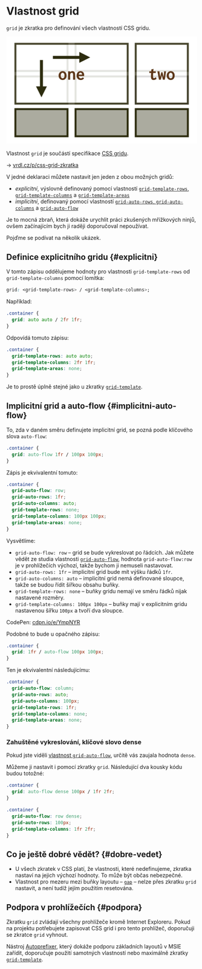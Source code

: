 # Vlastnost grid

`grid` je zkratka pro definování všech vlastností CSS gridu.

<div class="book-index" data-book-index="grid (zkratka)"></div>

<div class="connected" markdown="1">

![CSS vlastnost grid](../dist/images/medium/vdlayout/schema-css-grid-zkratka.jpg)

<div class="web-only" markdown="1">

Vlastnost `grid` je součástí specifikace [CSS gridu](css-grid.md).

</div>

<div class="ebook-only" markdown="1">

→ [vrdl.cz/p/css-grid-zkratka](https://www.vzhurudolu.cz/prirucka/css-grid-zkratka)

</div>

</div>

V jedné deklaraci můžete nastavit jen jeden z obou možných gridů:

- *explicitní*, výslovně definovaný pomocí vlastností [`grid-template-rows`, `grid-template-columns`](css-grid-template-rows-columns.md) a [`grid-template-areas`](css-grid-template-areas.md)
- *implicitní*, definovaný pomocí vlastností [`grid-auto-rows`, `grid-auto-columns`](css-grid-auto-rows-columns.md) a [`grid-auto-flow`](css-grid-auto-flow.md)

Je to mocná zbraň, která dokáže urychlit práci zkušených mřížkových ninjů, ovšem začínajícím bych ji raději doporučoval nepoužívat.

<!-- AdSnippet -->

Pojďme se podívat na několik ukázek.

## Definice explicitního gridu {#explicitni}

V tomto zápisu oddělujeme hodnoty pro vlastnosti `grid-template-rows` od `grid-template-columns` pomocí lomítka:

```css
grid: <grid-template-rows> / <grid-template-columns>;
```

Například:

```css
.container {
  grid: auto auto / 2fr 1fr;
}  
```

Odpovídá tomuto zápisu:

```css
.container {
  grid-template-rows: auto auto;
  grid-template-columns: 2fr 1fr;
  grid-template-areas: none;
}
```

Je to prostě úplně stejné jako u zkratky [`grid-template`](css-grid-template.md).

## Implicitní grid a auto-flow {#implicitni-auto-flow}

To, zda v daném směru definujete implicitní grid, se pozná podle klíčového slova `auto-flow`:

```css
.container {
  grid: auto-flow 1fr / 100px 100px;
}
```

Zápis je ekvivalentní tomuto:

```css
.container {
  grid-auto-flow: row;
  grid-auto-rows: 1fr;
  grid-auto-columns: auto;
  grid-template-rows: none;
  grid-template-columns: 100px 100px;
  grid-template-areas: none;
}
```

Vysvětlíme:

- `grid-auto-flow: row` – grid se bude vykreslovat po řádcích. Jak můžete vědět ze studia vlastnosti [`grid-auto-flow`](css-grid-auto-flow.md), hodnota `grid-auto-flow:row` je v prohlížečích výchozí, takže bychom ji nemuseli nastavovat.
- `grid-auto-rows: 1fr` – implicitní grid bude mít výšku řádků `1fr`.
- `grid-auto-columns: auto` – implicitní grid nemá definované sloupce, takže se budou řídit šířkou obsahu buňky.
- `grid-template-rows: none` – buňky gridu nemají ve směru řádků nijak nastavené rozměry.
- `grid-template-columns: 100px 100px` – buňky mají v explicitním gridu nastavenou šířku `100px` a tvoří dva sloupce.

CodePen: [cdpn.io/e/YmpNYR](https://codepen.io/machal/pen/YmpNYR?editors=1100)

Podobné to bude u opačného zápisu:

```css
.container {
  grid: 1fr / auto-flow 100px 100px;
}
```

Ten je ekvivalentní následujícímu:

```css
.container {
  grid-auto-flow: column;
  grid-auto-rows: auto;
  grid-auto-columns: 100px;
  grid-template-rows: 1fr;
  grid-template-columns: none;
  grid-template-areas: none;
}
```

### Zahuštěné vykreslování, klíčové slovo dense

Pokud jste viděli [vlastnost `grid-auto-flow`](css-grid-auto-flow.md), určitě vás zaujala hodnota `dense`.

Můžeme ji nastavit i pomocí zkratky `grid`. Následující dva kousky kódu budou totožné:

```css
.container {
  grid: auto-flow dense 100px / 1fr 2fr;
}
```

```css
.container {
  grid-auto-flow: row dense;
  grid-auto-rows: 100px;
  grid-template-columns: 1fr 2fr;
}
```

## Co je ještě dobré vědět? {#dobre-vedet}

- U všech zkratek v CSS platí, že vlastnosti, které nedefinujeme, zkratka nastaví na jejich výchozí hodnoty. To může být občas nebezpečné.
- Vlastnost pro mezeru mezi buňky layoutu – [`gap`](css-gap.md) – nelze přes zkratku `grid` nastavit, a není tudíž jejím použitím resetována.

## Podpora v prohlížečích {#podpora}

Zkratku `grid` zvládají všechny prohlížeče kromě Internet Exploreru. Pokud na projektu potřebujete zapisovat CSS grid i pro tento prohlížeč, doporučuji se zkratce `grid` vyhnout.

Nástroj [Autoprefixer](css-grid-msie.md), který dokáže podporu základních layoutů v MSIE zařídit, doporučuje použití samotných vlastností nebo maximálně zkratky [`grid-template`](css-grid-template.md).

<!-- AdSnippet -->
